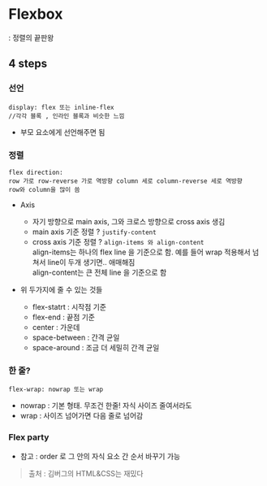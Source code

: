 # Flexbox   
: 정렬의 끝판왕

## 4 steps
### 선언
```
display: flex 또는 inline-flex
//각각 블록 , 인라인 블록과 비슷한 느낌
```
* 부모 요소에게 선언해주면 됨

### 정렬
```
flex direction: 
row 가로 row-reverse 가로 역방향 column 세로 column-reverse 세로 역방향
row와 column을 많이 씀
```
* Axis
    * 자기 방향으로 main axis, 그와 크로스 방향으로 cross axis 생김
    * main axis 기준 정렬 ? ```justify-content```
    * cross axis 기준 정렬 ? ```align-items 와 align-content```   
      align-items는 하나의 flex line 을 기준으로 함. 예를 들어 wrap 적용해서 넘쳐서 line이 두개 생기면.. 애매해짐   
      align-content는 큰 전체 line 을 기준으로 함
      
* 위 두가지에 줄 수 있는 것들
    * flex-statrt : 시작점 기준
    * flex-end : 끝점 기준
    * center : 가운데
    * space-between : 간격 균일
    * space-around : 조금 더 세밀히 간격 균일

### 한 줄?
```
flex-wrap: nowrap 또는 wrap
```
* nowrap : 기본 형태. 무조건 한줄! 자식 사이즈 줄여서라도
* wrap : 사이즈 넘어가면 다음 줄로 넘어감

### Flex party
* 참고 : order 로 그 안의 자식 요소 간 순서 바꾸기 가능

> 출처 : 김버그의 HTML&CSS는 재밌다

